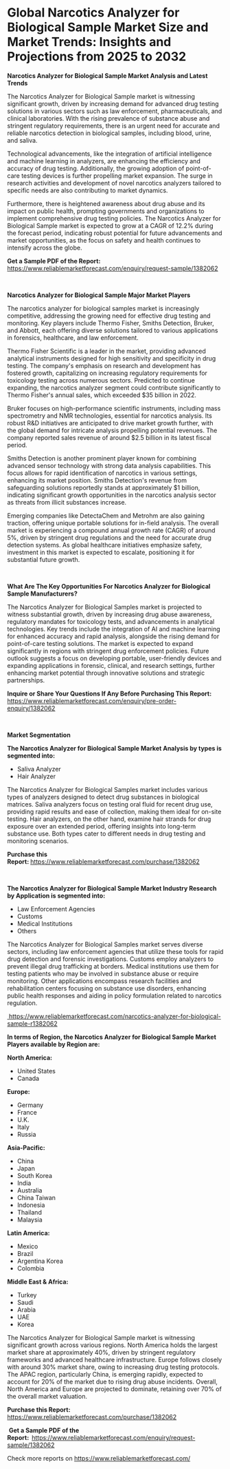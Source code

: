 <p><h1>Global Narcotics Analyzer for Biological Sample Market Size and Market Trends: Insights and Projections from 2025 to 2032</h1></p><p><strong>Narcotics Analyzer for Biological Sample Market Analysis and Latest Trends</strong></p>
<p><p>The Narcotics Analyzer for Biological Sample market is witnessing significant growth, driven by increasing demand for advanced drug testing solutions in various sectors such as law enforcement, pharmaceuticals, and clinical laboratories. With the rising prevalence of substance abuse and stringent regulatory requirements, there is an urgent need for accurate and reliable narcotics detection in biological samples, including blood, urine, and saliva. </p><p>Technological advancements, like the integration of artificial intelligence and machine learning in analyzers, are enhancing the efficiency and accuracy of drug testing. Additionally, the growing adoption of point-of-care testing devices is further propelling market expansion. The surge in research activities and development of novel narcotics analyzers tailored to specific needs are also contributing to market dynamics.</p><p>Furthermore, there is heightened awareness about drug abuse and its impact on public health, prompting governments and organizations to implement comprehensive drug testing policies. The Narcotics Analyzer for Biological Sample market is expected to grow at a CAGR of 12.2% during the forecast period, indicating robust potential for future advancements and market opportunities, as the focus on safety and health continues to intensify across the globe.</p></p>
<p><strong>Get a Sample PDF of the Report:&nbsp;</strong> <a href="https://www.reliablemarketforecast.com/enquiry/request-sample/1382062?utm_campaign=2516&utm_medium=2&utm_source=Github&utm_content=ia&utm_term=11042025&utm_id=narcotics-analyzer-for-biological-sample">https://www.reliablemarketforecast.com/enquiry/request-sample/1382062</a></p>
<p>&nbsp;</p>
<p><strong>Narcotics Analyzer for Biological Sample Major Market Players</strong></p>
<p><p>The narcotics analyzer for biological samples market is increasingly competitive, addressing the growing need for effective drug testing and monitoring. Key players include Thermo Fisher, Smiths Detection, Bruker, and Abbott, each offering diverse solutions tailored to various applications in forensics, healthcare, and law enforcement.</p><p>Thermo Fisher Scientific is a leader in the market, providing advanced analytical instruments designed for high sensitivity and specificity in drug testing. The company's emphasis on research and development has fostered growth, capitalizing on increasing regulatory requirements for toxicology testing across numerous sectors. Predicted to continue expanding, the narcotics analyzer segment could contribute significantly to Thermo Fisher's annual sales, which exceeded $35 billion in 2022.</p><p>Bruker focuses on high-performance scientific instruments, including mass spectrometry and NMR technologies, essential for narcotics analysis. Its robust R&D initiatives are anticipated to drive market growth further, with the global demand for intricate analysis propelling potential revenues. The company reported sales revenue of around $2.5 billion in its latest fiscal period.</p><p>Smiths Detection is another prominent player known for combining advanced sensor technology with strong data analysis capabilities. This focus allows for rapid identification of narcotics in various settings, enhancing its market position. Smiths Detection's revenue from safeguarding solutions reportedly stands at approximately $1 billion, indicating significant growth opportunities in the narcotics analysis sector as threats from illicit substances increase.</p><p>Emerging companies like DetectaChem and Metrohm are also gaining traction, offering unique portable solutions for in-field analysis. The overall market is experiencing a compound annual growth rate (CAGR) of around 5%, driven by stringent drug regulations and the need for accurate drug detection systems. As global healthcare initiatives emphasize safety, investment in this market is expected to escalate, positioning it for substantial future growth.</p></p>
<p>&nbsp;</p>
<p><strong>What Are The Key Opportunities For Narcotics Analyzer for Biological Sample Manufacturers?</strong></p>
<p><p>The Narcotics Analyzer for Biological Samples market is projected to witness substantial growth, driven by increasing drug abuse awareness, regulatory mandates for toxicology tests, and advancements in analytical technologies. Key trends include the integration of AI and machine learning for enhanced accuracy and rapid analysis, alongside the rising demand for point-of-care testing solutions. The market is expected to expand significantly in regions with stringent drug enforcement policies. Future outlook suggests a focus on developing portable, user-friendly devices and expanding applications in forensic, clinical, and research settings, further enhancing market potential through innovative solutions and strategic partnerships.</p></p>
<p><strong>Inquire or Share Your Questions If Any Before Purchasing This Report:</strong> <a href="https://www.reliablemarketforecast.com/enquiry/pre-order-enquiry/1382062?utm_campaign=2516&utm_medium=2&utm_source=Github&utm_content=ia&utm_term=11042025&utm_id=narcotics-analyzer-for-biological-sample">https://www.reliablemarketforecast.com/enquiry/pre-order-enquiry/1382062</a></p>
<p>&nbsp;</p>
<p><strong>Market Segmentation</strong></p>
<p><strong>The Narcotics Analyzer for Biological Sample Market Analysis by types is segmented into:</strong></p>
<p><ul><li>Saliva Analyzer</li><li>Hair Analyzer</li></ul></p>
<p><p>The Narcotics Analyzer for Biological Samples market includes various types of analyzers designed to detect drug substances in biological matrices. Saliva analyzers focus on testing oral fluid for recent drug use, providing rapid results and ease of collection, making them ideal for on-site testing. Hair analyzers, on the other hand, examine hair strands for drug exposure over an extended period, offering insights into long-term substance use. Both types cater to different needs in drug testing and monitoring scenarios.</p></p>
<p><strong>Purchase this Report:&nbsp;</strong><a href="https://www.reliablemarketforecast.com/purchase/1382062?utm_campaign=2516&utm_medium=2&utm_source=Github&utm_content=ia&utm_term=11042025&utm_id=narcotics-analyzer-for-biological-sample">https://www.reliablemarketforecast.com/purchase/1382062</a></p>
<p>&nbsp;</p>
<p><strong>The Narcotics Analyzer for Biological Sample Market Industry Research by Application is segmented into:</strong></p>
<p><ul><li>Law Enforcement Agencies</li><li>Customs</li><li>Medical Institutions</li><li>Others</li></ul></p>
<p><p>The Narcotics Analyzer for Biological Samples market serves diverse sectors, including law enforcement agencies that utilize these tools for rapid drug detection and forensic investigations. Customs employ analyzers to prevent illegal drug trafficking at borders. Medical institutions use them for testing patients who may be involved in substance abuse or require monitoring. Other applications encompass research facilities and rehabilitation centers focusing on substance use disorders, enhancing public health responses and aiding in policy formulation related to narcotics regulation.</p></p>
<p><a href="https://www.reliablemarketforecast.com/narcotics-analyzer-for-biological-sample-r1382062?utm_campaign=2516&utm_medium=2&utm_source=Github&utm_content=ia&utm_term=11042025&utm_id=narcotics-analyzer-for-biological-sample">&nbsp;https://www.reliablemarketforecast.com/narcotics-analyzer-for-biological-sample-r1382062</a></p>
<p><strong>In terms of Region, the Narcotics Analyzer for Biological Sample Market Players available by Region are:</strong></p>
<p>
    <p> <strong> North America: </strong>
        <ul>
            <li>United States</li>
            <li>Canada</li>
        </ul>
        </p> 
    <p> <strong> Europe: </strong>
        <ul>
            <li>Germany</li>
            <li>France</li>
            <li>U.K.</li>
            <li>Italy</li>
            <li>Russia</li>
        </ul>
        </p> 
    <p> <strong> Asia-Pacific: </strong>
        <ul>
            <li>China</li>
            <li>Japan</li>
            <li>South Korea</li>
            <li>India</li>
            <li>Australia</li>
            <li>China Taiwan</li>
            <li>Indonesia</li>
            <li>Thailand</li>
            <li>Malaysia</li>
        </ul>
        </p> 
    <p> <strong> Latin America: </strong>
        <ul>
            <li>Mexico</li>
            <li>Brazil</li>
            <li>Argentina Korea</li>
            <li>Colombia</li>
        </ul>
        </p> 
    <p> <strong> Middle East & Africa: </strong>
        <ul>
            <li>Turkey</li>
            <li>Saudi</li>
            <li>Arabia</li>
            <li>UAE</li>
            <li>Korea</li>
        </ul>
    </p>
    </p>
<p><p>The Narcotics Analyzer for Biological Sample market is witnessing significant growth across various regions. North America holds the largest market share at approximately 40%, driven by stringent regulatory frameworks and advanced healthcare infrastructure. Europe follows closely with around 30% market share, owing to increasing drug testing protocols. The APAC region, particularly China, is emerging rapidly, expected to account for 20% of the market due to rising drug abuse incidents. Overall, North America and Europe are projected to dominate, retaining over 70% of the overall market valuation.</p></p>
<p><strong>Purchase this Report: </strong><a href="https://www.reliablemarketforecast.com/purchase/1382062?utm_campaign=2516&utm_medium=2&utm_source=Github&utm_content=ia&utm_term=11042025&utm_id=narcotics-analyzer-for-biological-sample">https://www.reliablemarketforecast.com/purchase/1382062</a></p>
<p>&nbsp;<strong>Get a Sample PDF of the Report:&nbsp;&nbsp;</strong><a href="https://www.reliablemarketforecast.com/enquiry/request-sample/1382062?utm_campaign=2516&utm_medium=2&utm_source=Github&utm_content=ia&utm_term=11042025&utm_id=narcotics-analyzer-for-biological-sample">https://www.reliablemarketforecast.com/enquiry/request-sample/1382062</a></p>
<p><strong></strong></p>
<p>Check more reports on <a href="https://www.reliablemarketforecast.com/?utm_campaign=2516&utm_medium=2&utm_source=Github&utm_content=ia&utm_term=11042025&utm_id=narcotics-analyzer-for-biological-sample">https://www.reliablemarketforecast.com/</a></p>